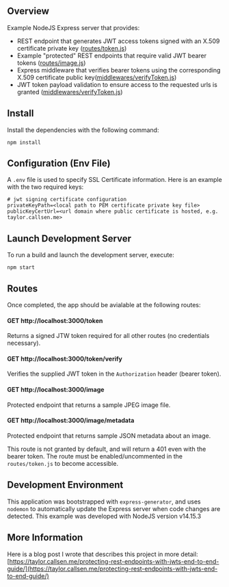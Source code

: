 ## Overview

Example NodeJS Express server that provides:

- REST endpoint that generates JWT access tokens signed with an X.509 certificate private key ([routes/token.js](https://github.com/tcallsen/node-simple-jwt-protected-endpoints/blob/master/routes/token.js#L13))
- Example "protected" REST endpoints that require valid JWT bearer tokens ([routes/image.js](https://github.com/tcallsen/node-simple-jwt-protected-endpoints/blob/master/routes/image.js#L10))
- Express middleware that verifies bearer tokens using the corresponding X.509 certificate public key([middlewares/verifyToken.js](https://github.com/tcallsen/node-simple-jwt-protected-endpoints/blob/master/middlewares/verifyToken.js))
- JWT token payload validation to ensure access to the requested urls is granted ([middlewares/verifyToken.js](https://github.com/tcallsen/node-simple-jwt-protected-endpoints/blob/master/middlewares/verifyToken.js#L26))

## Install

Install the dependencies with the following command:

`npm install`

## Configuration (Env File)

A `.env` file is used to specify SSL Certificate information. Here is an example with the two required keys:

```
# jwt signing certificate configuration
privateKeyPath=<local path to PEM certificate private key file>
publicKeyCertUrl=<url domain where public certificate is hosted, e.g. taylor.callsen.me>
```

## Launch Development Server

To run a build and launch the development server, execute:

`npm start`

## Routes

Once completed, the app should be avialable at the following routes:

#### GET http://localhost:3000/token

Returns a signed JTW token required for all other routes (no credentials necessary).

#### GET http://localhost:3000/token/verify

Verifies the supplied JWT token in the `Authorization` header (bearer token).

#### GET http://localhost:3000/image

Protected endpoint that returns a sample JPEG image file.

#### GET http://localhost:3000/image/metadata

Protected endpoint that returns sample JSON metadata about an image. 

This route is not granted by default, and will return a 401 even with the bearer token. The route must be enabled/uncommented in the `routes/token.js` to become accessible.

## Development Environment

This application was bootstrapped with `express-generator`, and uses `nodemon` to automatically update the Express server when code changes are detected. This example was developed with NodeJS version v14.15.3

## More Information

Here is a blog post I wrote that describes this project in more detail: [https://taylor.callsen.me/protecting-rest-endpoints-with-jwts-end-to-end-guide/](https://taylor.callsen.me/protecting-rest-endpoints-with-jwts-end-to-end-guide/)